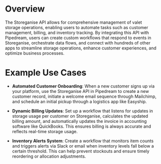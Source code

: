 # Overview

The Storeganise API allows for comprehensive management of valet storage operations, enabling users to automate tasks such as customer management, billing, and inventory tracking. By integrating this API with Pipedream, users can create custom workflows that respond to events in Storeganise, orchestrate data flows, and connect with hundreds of other apps to streamline storage operations, enhance customer experiences, and optimize business processes.

# Example Use Cases

- **Automated Customer Onboarding**: When a new customer signs up via your platform, use the Storeganise API in Pipedream to create a new customer record, initiate a welcome email sequence through Mailchimp, and schedule an initial pickup through a logistics app like Easyship.

- **Dynamic Billing Updates**: Set up a workflow that listens for updates in storage usage per customer on Storeganise, calculates the updated billing amount, and automatically updates the invoice in accounting software like QuickBooks. This ensures billing is always accurate and reflects real-time storage usage.

- **Inventory Alerts System**: Create a workflow that monitors item counts and triggers alerts via Slack or email when inventory levels fall below a certain threshold. This can help prevent stockouts and ensure timely reordering or allocation adjustments.
